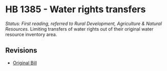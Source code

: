 # HB 1385 - Water rights transfers
*Status: First reading, referred to Rural Development, Agriculture & Natural Resources.*
Limiting transfers of water rights out of their original water resource inventory area.

## Revisions
* [Original Bill](1/)